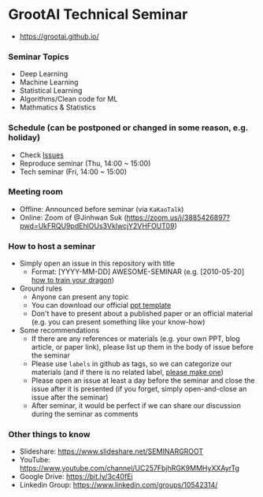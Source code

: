 # GrootAI Technical Seminar
- https://grootai.github.io/


### Seminar Topics 
- Deep Learning
- Machine Learning 
- Statistical Learning
- Algorithms/Clean code for ML
- Mathmatics & Statistics


### Schedule (can be postponed or changed in some reason, e.g. holiday)
- Check [Issues](https://github.com/GrootAI/Groot_SEMINAR/issues)
- Reproduce seminar (Thu, 14:00 ~ 15:00)
- Tech seminar (Fri, 14:00 ~ 15:00)


### Meeting room
- Offline: Announced before seminar (via `KaKaoTalk`)
- Online: Zoom of @Jinhwan Suk (https://zoom.us/j/3885426897?pwd=UkFRQU9pdEhlOUs3VklwcjY2VHFOUT09)


### How to host a seminar
- Simply open an issue in this repository with title
  - Format: [YYYY-MM-DD] AWESOME-SEMINAR (e.g. [2010-05-20] [how to train your dragon](https://www.imdb.com/title/tt0892769/))
- Ground rules
  - Anyone can present any topic 
  - You can download our official [ppt template](https://drive.google.com/file/d/1VIJr9vvQYGFJWpO32gsnGVVApetojBJe/view?usp=sharing)
  - Don't have to present about a published paper or an official material (e.g. you can present something like your know-how)
- Some recommendations
  - If there are any references or materials (e.g. your own PPT, blog article, or paper link), please list up them in the body of issue before the seminar
  - Please use `labels` in github as tags, so we can categorize our materials (and if there is no related label, [please make one](https://stackoverflow.com/questions/29218900/how-to-create-custom-labels-for-issues-on-github))
  - Please open an issue at least a day before the seminar and close the issue after it is presented (if you forget, simply open-and-close an issue after the seminar)
  - After seminar, it would be perfect if we can share our discussion during the seminar as comments
  
### Other things to know
- Slideshare: https://www.slideshare.net/SEMINARGROOT
- YouTube: https://www.youtube.com/channel/UC257FbjhRGK9MMHyXXAyrTg
- Google Drive: https://bit.ly/3c40fEi
- Linkedin Group: https://www.linkedin.com/groups/10542314/
  

